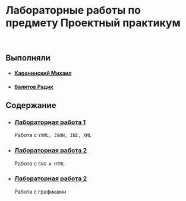 # Лабораторные работы по предмету **Проектный практикум**
<br>

## Выполняли
- #### [Каранинский Михаил](https://github.com/MuKeLaNGlo)
- #### [Валитов Радик](https://github.com/Radik3451)


## Содержание

- ### [Лабораторная работа 1](1)
    Работа с `YAML, JSON, INI, XML`
- ### [Лабораторная работа 2](2)
    Работа с `SVG и HTML`
- ### [Лабораторная работа 2](3)
    Работа с графиками